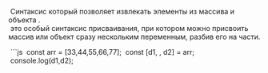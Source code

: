  Синтаксис который позволяет извлекать элементы из массива и объекта .
   
 это особый синтаксис присваивания, при котором можно присвоить массив или объект сразу нескольким переменным, разбив его на части.

 ```js
 const arr = [33,44,55,66,77];
 const [d1, , d2] = arr;
 console.log(d1,d2);
```